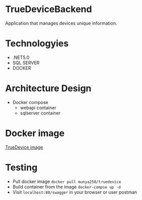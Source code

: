 # TrueDeviceBackend

Application that manages devices unique information.

# Technologyies
- .NET5.0
- SQL SERVER
- DOCKER
# Architecture Design
* Docker compose
  * webapi container
  * sqlserver container
# Docker image
[TrueDevice image](https://hub.docker.com/r/munya250/truedevice)

# Testing 
- Pull docker image ```docker pull munya250/truedevice```
- Build container from the image ```docker-compse up -d```
- Visit ```localhost:80/swagger``` in your browser or user postman




